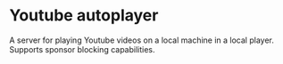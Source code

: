 # Youtube autoplayer

A server for playing Youtube videos on a local machine in a local player. Supports sponsor blocking capabilities. 